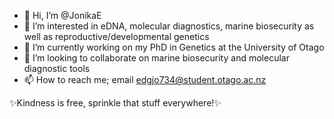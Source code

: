 - 👋 Hi, I’m @JonikaE
- 👀 I’m interested in eDNA, molecular diagnostics, marine biosecurity as well as reproductive/developmental genetics
- 🌱 I’m currently working on my PhD in Genetics at the University of Otago 
- 💞️ I’m looking to collaborate on marine biosecurity and molecular diagnostic tools
- 📫 How to reach me; email edgjo734@student.otago.ac.nz

✨Kindness is free, sprinkle that stuff everywhere!✨

<!---
JonikaE/JonikaE is a ✨ special ✨ repository because its `README.md` (this file) appears on your GitHub profile.
You can click the Preview link to take a look at your changes.
--->

